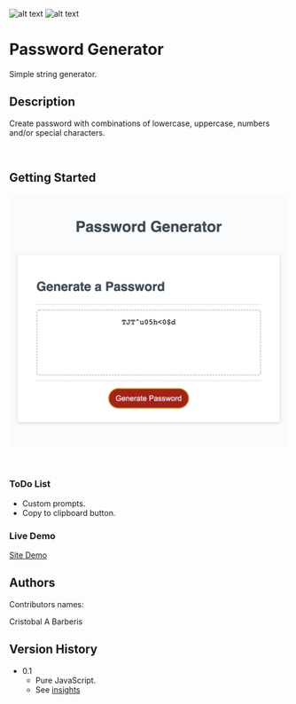<div id="top"></div>

![alt text](https://img.shields.io/badge/ver.-0.1-green)
![alt text](https://img.shields.io/badge/status-passing-green)
# Password Generator

Simple string generator. 


## Description

Create password with combinations of lowercase, uppercase, numbers and/or special characters.

<br/>

## Getting Started

![alt text](https://github.com/brberis/js-pswd-gen/blob/main/Develop/web.png)

<br/>

### ToDo List 

* Custom prompts.
* Copy to clipboard button.


### Live Demo  

[Site Demo](https://brberis.github.io/js-pswd-gen/Develop)


## Authors

Contributors names:

Cristobal A Barberis  


## Version History

* 0.1
    * Pure JavaScript.
    * See [insights](https://github.com/brberis/js-pswd-gen/pulse)



